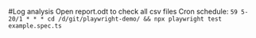 #Log analysis
Open report.odt to check all csv files
Cron schedule: `59 5-20/1 * * * cd /d/git/playwright-demo/ && npx playwright test example.spec.ts`

